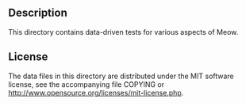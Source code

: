 Description
------------

This directory contains data-driven tests for various aspects of Meow.

License
--------

The data files in this directory are distributed under the MIT software
license, see the accompanying file COPYING or
http://www.opensource.org/licenses/mit-license.php.

